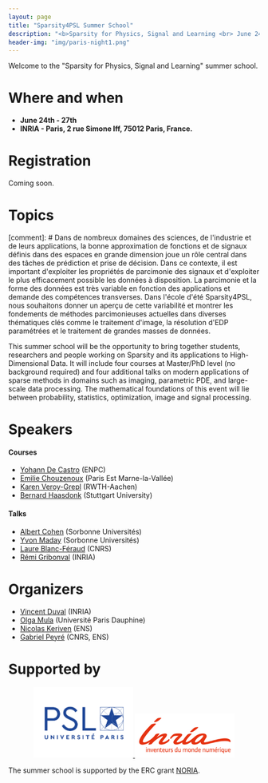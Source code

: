 ```yaml
---
layout: page
title: "Sparsity4PSL Summer School"
description: "<b>Sparsity for Physics, Signal and Learning <br> June 24th - 27th</b>"
header-img: "img/paris-night1.png"
---
```


Welcome to the "Sparsity for Physics, Signal and Learning" summer school.

Where and when
============================

  * **June 24th - 27th**
  * **INRIA - Paris, 2 rue Simone Iff, 75012 Paris, France.**

Registration
============================

Coming soon.

Topics
===========================
[comment]: # Dans de nombreux domaines des sciences, de l'industrie et de leurs applications, la bonne approximation de fonctions et de signaux définis dans des espaces en grande dimension joue un rôle central dans des tâches de prédiction et prise de décision. Dans ce contexte, il est important d'exploiter les propriétés de parcimonie des signaux et d'exploiter le plus efficacement possible les données à disposition. La parcimonie et la forme des données est très variable en fonction des applications et demande des compétences transverses. Dans l'école d'été Sparsity4PSL, nous souhaitons donner un aperçu de cette variabilité et montrer les fondements de méthodes parcimonieuses actuelles dans diverses thématiques clés comme le traitement d'image, la résolution d'EDP paramétrées et le traitement de grandes masses de données.

This summer school will be the opportunity to bring together students, researchers and people working on Sparsity and its applications to High-Dimensional Data. It will include four courses at Master/PhD level (no background required) and four additional talks on modern applications of sparse methods in domains such as imaging, parametric PDE, and large-scale data processing. The mathematical foundations of this event will lie between probability, statistics, optimization, image and signal processing.

Speakers
===========================
#### Courses
* [Yohann De Castro](https://ydecastro.github.io/) (ENPC)
* [Emilie Chouzenoux](http://www-syscom.univ-mlv.fr/~chouzeno/) (Paris Est Marne-la-Vallée)
* [Karen Veroy-Grepl](https://www.aices.rwth-aachen.de/en/about-aices/people/principal-investigators/details-zur-person/veroy-grepl) (RWTH-Aachen)
* [Bernard Haasdonk](https://www.ians.uni-stuttgart.de/institute/team/Haasdonk-00005/) (Stuttgart University)

#### Talks
* [Albert Cohen](https://www.ljll.math.upmc.fr/cohen/) (Sorbonne Universités)
* [Yvon Maday](https://www.ljll.math.upmc.fr/maday/) (Sorbonne Universités)
* [Laure Blanc-Féraud](http://www-sop.inria.fr/members/Laure.Blanc_Feraud/) (CNRS)
* [Rémi Gribonval](https://people.irisa.fr/Remi.Gribonval/) (INRIA)

Organizers
===========================
* [Vincent Duval](https://who.rocq.inria.fr/Vincent.Duval/index.html) (INRIA)
* [Olga Mula](https://www.ceremade.dauphine.fr/~mula/) (Université Paris Dauphine)
* [Nicolas Keriven](https://nkeriven.github.io/) (ENS)
* [Gabriel Peyré](http://www.gpeyre.com/) (CNRS, ENS)

Supported by
===========================


<p align="center">

<a href="https://www.psl.eu/">
<img width="200" src="img/logo-psl.jpg"/>
</a>
<a href="https://www.psl.eu/">
<img width="200" src="img/logo-inria.jpg"/>
</a>

</p>

The summer school is supported by the ERC grant [NORIA](http://www.gpeyre.com/noria).
